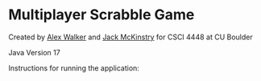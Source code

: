# Multiplayer Scrabble Game

Created by [Alex Walker](https://github.com/alwa2786) and [Jack McKinstry](https://github.com/jackmckinstry) for CSCI 4448 at CU Boulder

Java Version 17

Instructions for running the application: